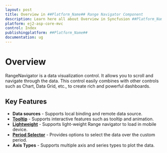 ```yaml
---
layout: post
title: Overview in ##Platform_Name## Range Navigator Component
description: Learn here all about Overview in Syncfusion ##Platform_Name## Range Navigator component and more.
platform: ej2-asp-core-mvc
control: Index
publishingplatform: ##Platform_Name##
documentation: ug
---
```



# Overview

RangeNavigator is a data visualization control. It allows you to scroll and navigate through the data. This control easily combines with other controls such as Chart, Data Grid, etc., to create rich and powerful dashboards.

## Key Features

* **Data sources** - Supports local binding and remote data source.
* [**Tooltip**](https://ej2.syncfusion.com/aspnetmvc/RangeNavigator/Default#/material) - Supports interactive features such as tooltip and animation.
* [**Lightweight**](https://ej2.syncfusion.com/aspnetmvc/RangeNavigator/LightWeight#/material) - Supports light-weight Range navigator to load in mobile device.
* [**Period Selector**](https://ej2.syncfusion.com/aspnetmvc/RangeNavigator/pDefault#/material) - Provides options to select the data over the custom period.
* **Axis Types** - Supports multiple axis and series types to plot the data.